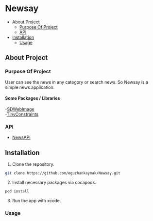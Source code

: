 # Newsay

<!-- Contents -->

- [About Project](#about-project)
  - [Purpose Of Project](#purpose-of-project)
  - [API](#api)
- [Installation](#installation)
  - [Usage](#usage)

## About Project

### Purpose Of Project
 User can see the news in any category or  search news. So Newsay is a simple news application.

#### Some Packages / Libraries
-[SDWebImage](https://github.com/SDWebImage/SDWebImage) <br />
-[TinyConstraints](https://github.com/roberthein/TinyConstraints) <br />


### API

- [NewsAPI](https://newsapi.org)

## Installation

1. Clone the repository.

```sh
git clone https://github.com/oguzhankaymak/Newsay.git
```

2. Install necessary packages via cocapods.

```sh
pod install
```

3. Run the app with xcode.

### Usage





